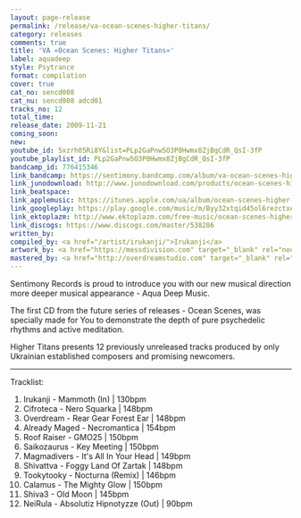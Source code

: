 ```yaml
---
layout: page-release
permalink: /release/va-ocean-scenes-higher-titans/
category: releases
comments: true
title: 'VA «Ocean Scenes: Higher Titans»'
label: aquadeep
style: Psytrance
format: compilation
cover: true
cat_no: sencd008
cat_nu: sencd008 adcd01
tracks_no: 12
total_time: 
release_date: 2009-11-21
coming_soon: 
new: 
youtube_id: 5xzrh05Ri8Y&list=PLp2GaPnw5O3P0Hwmx8ZjBgCdR_QsI-3fP
youtube_playlist_id: PLp2GaPnw5O3P0Hwmx8ZjBgCdR_QsI-3fP
bandcamp_id: 776415346
link_bandcamp: https://sentimony.bandcamp.com/album/va-ocean-scenes-higher-titans
link_junodownload: http://www.junodownload.com/products/ocean-scenes-higher-titans/1507885-02
link_beatspace: 
link_applemusic: https://itunes.apple.com/ua/album/ocean-scenes-higher-titans/id1271845715?l=uk
link_googleplay: https://play.google.com/music/m/Byy32xtqid45ol6rezctxept5ei?t=Ocean_Scenes_Higher_Titans
link_ektoplazm: http://www.ektoplazm.com/free-music/ocean-scenes-higher-titans
link_discogs: https://www.discogs.com/master/538286
written_by: 
compiled_by: <a href="/artist/irukanji/">Irukanji</a>
artwork_by: <a href="https://messdivision.com" target="_blank" rel="noopener">Ju Ju</a>
mastered_by: <a href="http://overdreamstudio.com" target="_blank" rel="noopener">Makus (Overdream Studio)</a> & <a href="https://www.facebook.com/cifroteca.music" target="_blank" rel="noopener">Cifroteca</a>
---
```


Sentimony Records is proud to introduce you with our new musical direction more deeper musical appearance - Aqua Deep Music.

The first CD from the future series of releases - Ocean Scenes, was specially made for You to demonstrate the depth of pure psychedelic rhythms and active meditation.

Higher Titans presents 12 previously unreleased tracks produced by only Ukrainian established composers and promising newcomers.

---
Tracklist:

01. Irukanji - Mammoth (In) \| 130bpm
02. Cifroteca - Nero Squarka \| 148bpm
03. Overdream - Rear Gear Forest Ear \| 148bpm
04. Already Maged - Necromantica \| 154bpm
05. Roof Raiser - GMO25 \| 150bpm
06. Saikozaurus - Key Meeting \| 150bpm
07. Magmadivers - It's All In Your Head \| 149bpm
08. Shivattva - Foggy Land Of Zartak \| 148bpm
09. Tookytooky - Nocturna (Remix) \| 146bpm
10. Calamus - The Mighty Glow \| 150bpm
11. Shiva3 - Old Moon \| 145bpm
12. NeiRula - Absolutiz Hipnotyzze (Out) \| 90bpm
